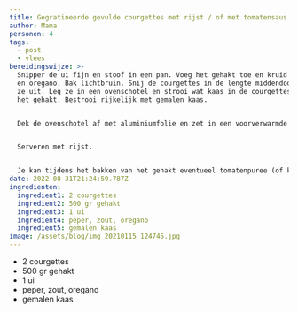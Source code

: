 ```yaml
---
title: Gegratineerde gevulde courgettes met rijst / of met tomatensaus
author: Mama
personen: 4
tags:
  - post
  - vlees
bereidingswijze: >-
  Snipper de ui fijn en stoof in een pan. Voeg het gehakt toe en kruid met pezo
  en oregano. Bak lichtbruin. Snij de courgettes in de lengte middendoor en hol
  ze uit. Leg ze in een ovenschotel en strooi wat kaas in de courgettes; daarna
  het gehakt. Bestrooi rijkelijk met gemalen kaas.


  Dek de ovenschotel af met aluminiumfolie en zet in een voorverwarmde oven van 200°C gedurende een half uur.


  Serveren met rijst.


  Je kan tijdens het bakken van het gehakt eventueel tomatenpuree (of ketchup) toevoegen
date: 2022-08-31T21:24:59.787Z
ingredienten:
  ingredient1: 2 courgettes
  ingredient2: 500 gr gehakt
  ingredient3: 1 ui
  ingredient4: peper, zout, oregano
  ingredient5: gemalen kaas
image: /assets/blog/img_20210115_124745.jpg
---
```

* 2 courgettes
* 500 gr gehakt
* 1 ui
* peper, zout, oregano
* gemalen kaas